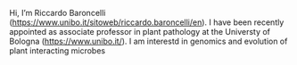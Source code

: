 Hi, I’m  Riccardo Baroncelli (https://www.unibo.it/sitoweb/riccardo.baroncelli/en). I have been recently appointed as associate professor in plant pathology at the Universty of Bologna (https://www.unibo.it/).
I am interestd in genomics and evolution of plant interacting microbes
